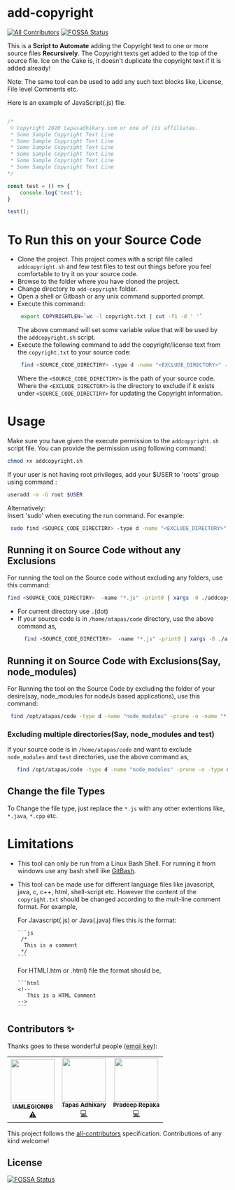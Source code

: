 # add-copyright
<!-- ALL-CONTRIBUTORS-BADGE:START - Do not remove or modify this section -->
[![All Contributors](https://img.shields.io/badge/all_contributors-3-orange.svg?style=flat-square)](#contributors-)
[![FOSSA Status](https://app.fossa.io/api/projects/git%2Bgithub.com%2Fatapas%2Fadd-copyright.svg?type=shield)](https://app.fossa.io/projects/git%2Bgithub.com%2Fatapas%2Fadd-copyright?ref=badge_shield)
<!-- ALL-CONTRIBUTORS-BADGE:END -->
This is a **Script to Automate** adding the Copyright text to one or more source files **Recursively**. The Copyright texts get added to the top of the source file. Ice on the Cake is, it doesn't duplicate the copyright text if it is added already!

Note: The same tool can be used to add any such text blocks like, License, File level Comments etc.

Here is an example of JavaScript(.js) file.

```js

/*
 © Copyright 2020 tapasadhikary.com or one of its affiliates.
 * Some Sample Copyright Text Line
 * Some Sample Copyright Text Line
 * Some Sample Copyright Text Line
 * Some Sample Copyright Text Line
 * Some Sample Copyright Text Line
 * Some Sample Copyright Text Line
*/

const test = () => {
	console.log('test');
}

test();
```

# To Run this on your Source Code

- Clone the project. This project comes with a script file called `addcopyright.sh` and few test files to test out things before you feel comfortable to try it on your source code.
- Browse to the folder where you have cloned the project.
- Change directory to `add-copyright` folder.
- Open a shell or Gitbash or any unix command supported prompt.
- Execute this command:
  ```bash
   export COPYRIGHTLEN=`wc -l copyright.txt | cut -f1 -d ' '`
  ```
  The above command will set some variable value that will be used by the `addcopyright.sh` script.
- Execute the following command to add the copyright/license text from the `copyright.txt` to your source code:
  ```bash
   find <SOURCE_CODE_DIRECTIRY> -type d -name "<EXCLUDE_DIRECTORY>" -prune -o -name "*.js" -print0 | xargs -0 ./addcopyright.sh
  ```
  Where the `<SOURCE_CODE_DIRECTIRY>` is the path of your source code.
  Where the `<EXCLUDE_DIRECTORY>` is the directory to exclude if it exists under `<SOURCE_CODE_DIRECTIRY>` for updating the Copyright information.

# Usage
Make sure you have given the execute permission to the `addcopyright.sh` script file. You can provide the permission using following command:

```bash
chmod +x addcopyright.sh
```
If your user is not having root privileges, add your $USER to 'roots' group using command :
```bash
useradd -m -G root $USER
```
Alternatively: <br/>
Insert 'sudo' when executing the run command. For example:
```bash
 sudo find <SOURCE_CODE_DIRECTIRY> -type d -name "<EXCLUDE_DIRECTORY>" -prune -o -name "*.js" -print0 | sudo xargs -0 ./addcopyright.sh
```
## Running it on Source Code without any Exclusions
For running the tool on the Source code without excluding any folders, use this command:

```bash
find <SOURCE_CODE_DIRECTIRY>  -name "*.js" -print0 | xargs -0 ./addcopyright.sh
```
- For current directory use `.`(dot)
- If your source code is in `/home/atapas/code` directory, use the above command as,
  ```bash
    find <SOURCE_CODE_DIRECTIRY>  -name "*.js" -print0 | xargs -0 ./addcopyright.sh
  ```
  
## Running it on Source Code with Exclusions(Say, node_modules)
For Running the tool on the Source Code by excluding the folder of your desire(say, node_modules for nodeJs based applications), use this command:

  ```bash
   find /opt/atapas/code -type d -name "node_modules" -prune -o -name "*.js" -print0 | xargs -0 ./addcopyright.sh
  ```
### Excluding multiple directories(Say, node_modules and test)
If your source code is in `/home/atapas/code` and want to exclude `node_modules` and `test` directories, use the above command as,
     
  ```bash
     find /opt/atapas/code -type d -name "node_modules" -prune -o -type d -name "test" -prune -o -name "*.js" -print0 | xargs -0 ./addcopyright.sh
  ```

## Change the file Types
To Change the file type, just replace the `*.js` with any other extentions like, `*.java`, `*.cpp` etc.

# Limitations

- This tool can only be run from a Linux Bash Shell. For running it from windows use any bash shell like [GitBash](https://git-scm.com/download/win).
- This tool can be made use for different language files like javascript, java, c, c++, html, shell-script etc. However the content of the `copyright.txt` should be changed according to the mult-line comment format. For example,

     For Javascript(.js) or Java(.java) files this is the format:
 
	  ```js
	   /*
	    This is a comment
	   */
	  ```
  
     For HTML(.htm or .html) file the format should be,
  
	  ```html
	  <!-- 
	     This is a HTML Comment
	  -->
	  ```

## Contributors ✨

Thanks goes to these wonderful people ([emoji key](https://allcontributors.org/docs/en/emoji-key)):

<!-- ALL-CONTRIBUTORS-LIST:START - Do not remove or modify this section -->
<!-- prettier-ignore-start -->
<!-- markdownlint-disable -->
<table>
  <tr>
    <td align="center"><a href="https://github.com/IAMLEGION98"><img src="https://avatars2.githubusercontent.com/u/20149005?v=4" width="100px;" alt=""/><br /><sub><b>IAMLEGION98</b></sub></a><br /><a href="https://github.com/atapas/add-copyright/commits?author=IAMLEGION98" title="Tests">⚠️</a></td>
    <td align="center"><a href="https://tapasadhikary.com"><img src="https://avatars1.githubusercontent.com/u/3633137?v=4" width="100px;" alt=""/><br /><sub><b>Tapas Adhikary</b></sub></a><br /><a href="https://github.com/atapas/add-copyright/commits?author=atapas" title="Code">💻</a></td>
    <td align="center"><a href="https://github.com/prepaka"><img src="https://avatars3.githubusercontent.com/u/38240616?v=4" width="100px;" alt=""/><br /><sub><b>Pradeep Repaka</b></sub></a><br /><a href="https://github.com/atapas/add-copyright/commits?author=prepaka" title="Code">💻</a></td>
  </tr>
</table>

<!-- markdownlint-enable -->
<!-- prettier-ignore-end -->
<!-- ALL-CONTRIBUTORS-LIST:END -->

This project follows the [all-contributors](https://github.com/all-contributors/all-contributors) specification. Contributions of any kind welcome!


## License
[![FOSSA Status](https://app.fossa.io/api/projects/git%2Bgithub.com%2Fatapas%2Fadd-copyright.svg?type=large)](https://app.fossa.io/projects/git%2Bgithub.com%2Fatapas%2Fadd-copyright?ref=badge_large)